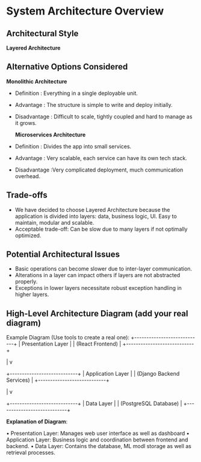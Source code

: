 # System Architecture Overview
## Architectural Style
**Layered Architecture**
## Alternative Options Considered
**Monolithic Architecture**
- Definition : Everything in a single deployable unit.
- Advantage : The structure is simple to write and deploy initially.
- Disadvantage : Difficult to scale, tightly coupled and hard to manage as it grows.
  
  **Microservices Architecture**
- Definition : Divides the app into small services.
- Advantage : Very scalable, each service can have its own tech stack.
- Disadvantage :Very complicated deployment, much communication overhead.
   
## Trade-offs
- We have decided to choose Layered Architecture because the application is divided into layers: data, business logic, UI.
Easy to maintain, modular and scalable.
- Acceptable trade-off: Can be slow due to many layers if not optimally optimized.
## Potential Architectural Issues
-  Basic operations can become slower due to inter-layer communication.
-  Alterations in a layer can impact others if layers are not abstracted properly.
-  Exceptions in lower layers necessitate robust exception handling in higher layers.
## High-Level Architecture Diagram (add your real diagram)
Example Diagram (Use tools to create a real one):
+----------------------------+
| Presentation Layer |
| (React Frontend) |
+----------------------------+

 |
 v
 
+----------------------------+
| Application Layer |
| (Django Backend Services) |
+----------------------------+

 |
 v
 
+----------------------------+
| Data Layer |
| (PostgreSQL Database) |
+----------------------------+

**Explanation of Diagram**:

• Presentation Layer: Manages web user interface as well as dashboard
• Application Layer: Business logic and coordination between frontend and backend.
• Data Layer: Contains the database, ML modl storage as well as retrieval processes.


